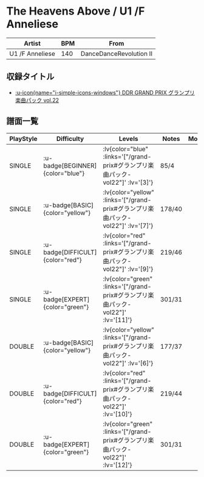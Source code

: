 # The Heavens Above / U1 /F Anneliese

|Artist|BPM|From|
|------|---|----|
|U1 /F Anneliese|140|DanceDanceRevolution II|

## 収録タイトル

- [ :u-icon{name="i-simple-icons-windows"} DDR GRAND PRIX グランプリ楽曲パック vol.22](/grand-prix#グランプリ楽曲パック-vol22)

## 譜面一覧

|PlayStyle|Difficulty|Levels|Notes|Movie|
|---------|----------|------|-----|-----|
|SINGLE| :u-badge[BEGINNER]{color="blue"} | :lv{color="blue" :links='["/grand-prix#グランプリ楽曲パック-vol22"]' :lv='[3]'} |85/4||
|SINGLE| :u-badge[BASIC]{color="yellow"} | :lv{color="yellow" :links='["/grand-prix#グランプリ楽曲パック-vol22"]' :lv='[7]'} |178/40||
|SINGLE| :u-badge[DIFFICULT]{color="red"} | :lv{color="red" :links='["/grand-prix#グランプリ楽曲パック-vol22"]' :lv='[9]'} |219/46||
|SINGLE| :u-badge[EXPERT]{color="green"} | :lv{color="green" :links='["/grand-prix#グランプリ楽曲パック-vol22"]' :lv='[11]'} |301/31||
|DOUBLE| :u-badge[BASIC]{color="yellow"} | :lv{color="yellow" :links='["/grand-prix#グランプリ楽曲パック-vol22"]' :lv='[6]'} |177/37||
|DOUBLE| :u-badge[DIFFICULT]{color="red"} | :lv{color="red" :links='["/grand-prix#グランプリ楽曲パック-vol22"]' :lv='[10]'} |219/44||
|DOUBLE| :u-badge[EXPERT]{color="green"} | :lv{color="green" :links='["/grand-prix#グランプリ楽曲パック-vol22"]' :lv='[12]'} |301/31||
